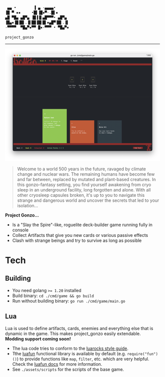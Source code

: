 ```
 ▄▄ •        ▐ ▄ ·▄▄▄▄•      
▐█ ▀ ▪▪     •█▌▐█▪▀·.█▌▪     
▄█ ▀█▄ ▄█▀▄ ▐█▐▐▌▄█▀▀▀• ▄█▀▄ 
▐█▄▪▐█▐█▌.▐▌██▐█▌█▌▪▄█▀▐█▌.▐▌
·▀▀▀▀  ▀█▄▀▪▀▀ █▪·▀▀▀ • ▀█▄▀▪

project_gonzo
```

---

![Screenshot](./github/screenshot.png)

> Welcome to a world 500 years in the future, ravaged by climate change and nuclear wars. The remaining humans have become few and far between, replaced by mutated and plant-based creatures. In this gonzo-fantasy setting, you find yourself awakening from cryo sleep in an underground facility, long forgotten and alone. With all other cryosleep capsules broken, it's up to you to navigate this strange and dangerous world and uncover the secrets that led to your isolation...

**Project Gonzo...**
- Is a "Slay the Spire"-like, roguelite deck-builder game running fully in console
- Collect Artifacts that give you new cards or various passive effects
- Clash with strange beings and try to survive as long as possible

# Tech

## Building

- You need golang ``>= 1.20`` installed
- Build binary: ``cd ./cmd/game && go build``
- Run without building binary: ``go run ./cmd/game/main.go``

## Lua

Lua is used to define artifacts, cards, enemies and everything else that is dynamic in the game. This makes project_gonzo easily extendable. **Modding support coming soon!**

- The lua code tries to conform to the [luarocks style guide](https://github.com/luarocks/lua-style-guide).
- Tthe [luafun](https://github.com/luafun/luafun) functional library is available by default (e.g. ``require("fun")()``) to provide functions like ``map``, ``filter``, etc. which are very helpful. Check the [luafun docs](https://luafun.github.io/index.html) for more information.
- See ``./assets/scripts`` for the scripts of the base game.

